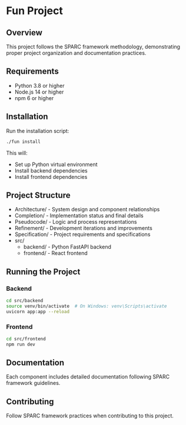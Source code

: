 # Fun Project

## Overview
This project follows the SPARC framework methodology, demonstrating proper project organization and documentation practices.

## Requirements
- Python 3.8 or higher
- Node.js 14 or higher
- npm 6 or higher

## Installation
Run the installation script:
```bash
./fun install
```

This will:
- Set up Python virtual environment
- Install backend dependencies
- Install frontend dependencies

## Project Structure
- Architecture/ - System design and component relationships
- Completion/ - Implementation status and final details
- Pseudocode/ - Logic and process representations
- Refinement/ - Development iterations and improvements
- Specification/ - Project requirements and specifications
- src/
  - backend/ - Python FastAPI backend
  - frontend/ - React frontend

## Running the Project
### Backend
```bash
cd src/backend
source venv/bin/activate  # On Windows: venv\Scripts\activate
uvicorn app:app --reload
```

### Frontend
```bash
cd src/frontend
npm run dev
```

## Documentation
Each component includes detailed documentation following SPARC framework guidelines.

## Contributing
Follow SPARC framework practices when contributing to this project.
